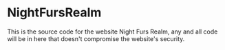 # NightFursRealm
This is the source code for the website Night Furs Realm, any and all code will be in here that doesn't compromise the website's security.
